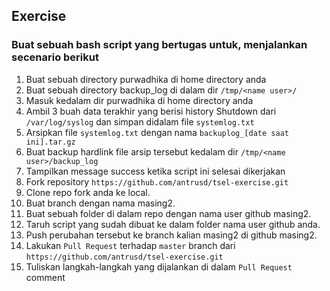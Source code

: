 ## Exercise

### Buat sebuah bash script yang bertugas untuk, menjalankan secenario berikut

1. Buat sebuah directory purwadhika di home directory anda
1. Buat sebuah directory backup_log di dalam dir `/tmp/<name user>/`  
1. Masuk kedalam dir purwadhika di home directory anda
1. Ambil 3 buah data terakhir yang berisi history Shutdown dari `/var/log/syslog` dan simpan didalam file `systemlog.txt`
1. Arsipkan file `systemlog.txt` dengan nama `backuplog_[date saat ini].tar.gz`
1. Buat backup hardlink file arsip tersebut kedalam dir `/tmp/<name user>/backup_log`
1. Tampilkan message success ketika script ini selesai dikerjakan
1. Fork repository `https://github.com/antrusd/tsel-exercise.git`
1. Clone repo fork anda ke local.
1. Buat branch dengan nama masing2.
1. Buat sebuah folder di dalam repo dengan nama user github masing2.
1. Taruh script yang sudah dibuat ke dalam folder nama user github anda.
1. Push perubahan tersebut ke branch kalian masing2 di github masing2.
1. Lakukan `Pull Request` terhadap `master` branch dari `https://github.com/antrusd/tsel-exercise.git`
1. Tuliskan langkah-langkah yang dijalankan di dalam `Pull Request` comment
